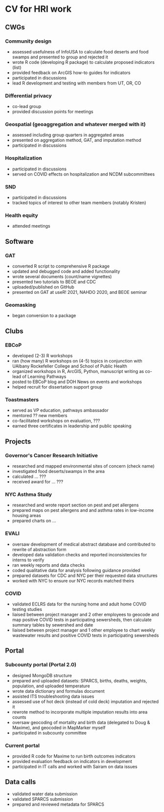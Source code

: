 # CV for HRI work

## CWGs


### Community design

* assessed usefulness of InfoUSA to calculate food deserts and food swamps and presented to group and rejected it
* wrote R code (developing R package) to calculate proposed indicators (list)
* provided feedback on ArcGIS how-to guides for indicators
* participated in discussions
* lead R development and testing with members from UT, OR, CO

### Differential privacy

* co-lead group
* provided discussion points for meetings

### Geospatial (geoaggregation and whatever merged with it)

* assessed including group quarters in aggregated areas
* presented on aggregation method, GAT, and imputation method
* participated in discussions

### Hospitalization

* participated in discussions
* served on COVID effects on hospitalization and NCDM subcommittees

### SND

* participated in discussions
* tracked topics of interest to other team members (notably Kristen)

### Health equity

* attended meetings




## Software

### GAT

* converted R script to comprehensive R package
* updated and debugged code and added functionality
* wrote several documents (count/name vignettes) 
* presented two tutorials to BEOE and CDC
* uploaded/published on GitHub 
* presented on GAT at useR! 2021, NAHDO 2020, and BEOE seminar

### Geomasking

* began conversion to a package







## Clubs


### EBCoP

* developed (2-3) R workshops
* ran (how many) R workshops on (4-5) topics in conjunction with UAlbany Rockefeller College and School of Public Health
* organized workshops in R, ArcGIS, Python, manuscript writing as co-lead of Learning Pathways
* posted to EBCoP blog and DOH News on events and workshops
* helped recruit for dissertation support group

### Toastmasters

* served as VP education, pathways ambassador
* mentored ?? new members
* co-facilitated workshops on evaluation, ???
* earned three certificates in leadership and public speaking







## Projects

### Governor's Cancer Research Initiative

* researched and mapped environmental sites of concern (check name)
* investigated food deserts/swamps in the area
* calculated ... ???
* received award for ... ???

### NYC Asthma Study

* researched and wrote report section on pest and pet allergens
* prepared maps on pest allergens and and asthma rates in low-income housing areas
* prepared charts on ...

### EVALI

* oversaw development of medical abstract database and contributed to rewrite of abstraction form
* developed data validation checks and reported inconsistencies for interns to verify
* ran weekly reports and data checks
* coded qualitative data for analysis following guidance provided
* prepared datasets for CDC and NYC per their requested data structures
* worked with NYC to ensure our NYC records matched theirs

### COVID

* validated ECLRS data for the nursing home and adult home COVID testing studies
* liaised between project manager and 2 other employees to geocode and map positive COVID tests in participating sewersheds, then calculate summary tables by sewershed and date 
* liaised between project manager and 1 other employee to chart weekly wastewater results and positive COVID tests in participating sewersheds 



## Portal


### Subcounty portal (Portal 2.0)

* designed MongoDB structure
* prepared and uploaded datasets: SPARCS, births, deaths, weights, population, and uploaded temperature
* wrote data dictionary and formulas document
* assisted ITS troubleshooting data issues
* assessed use of hot deck (instead of cold deck) imputation and rejected it
* rewrote method to incorporate multiple imputation results into area counts
* oversaw geocoding of mortality and birth data (delegated to Doug & Maxime), and geocoded in MapMarker myself
* participated in subcounty committee

### Current portal

* provided R code for Maxime to run birth outcomes indicators 
* provided evaluation feedback on indicators in development
* participated in IT calls and worked with Sairam on data issues

## Data calls

* validated water data submission
* validated SPARCS submission
* prepared and reviewed metadata for SPARCS













